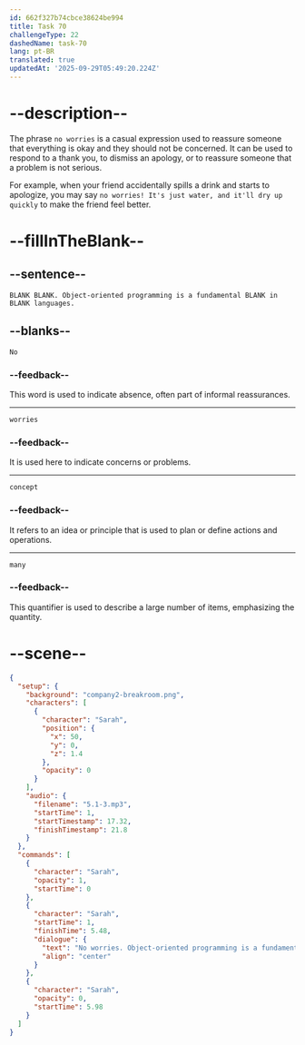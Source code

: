 ```yaml
---
id: 662f327b74cbce38624be994
title: Task 70
challengeType: 22
dashedName: task-70
lang: pt-BR
translated: true
updatedAt: '2025-09-29T05:49:20.224Z'
---
```


<!-- (Audio) Sarah: No worries. Object-oriented programming is a fundamental concept in many languages. -->

# --description--

The phrase `no worries` is a casual expression used to reassure someone that everything is okay and they should not be concerned. It can be used to respond to a thank you, to dismiss an apology, or to reassure someone that a problem is not serious.

For example, when your friend accidentally spills a drink and starts to apologize, you may say `no worries! It's just water, and it'll dry up quickly` to make the friend feel better.

# --fillInTheBlank--

## --sentence--

`BLANK BLANK. Object-oriented programming is a fundamental BLANK in BLANK languages.`

## --blanks--

`No`

### --feedback--

This word is used to indicate absence, often part of informal reassurances.

---

`worries`

### --feedback--

It is used here to indicate concerns or problems.

---

`concept`

### --feedback--

It refers to an idea or principle that is used to plan or define actions and operations.

---

`many`

### --feedback--

This quantifier is used to describe a large number of items, emphasizing the quantity.

# --scene--

```json
{
  "setup": {
    "background": "company2-breakroom.png",
    "characters": [
      {
        "character": "Sarah",
        "position": {
          "x": 50,
          "y": 0,
          "z": 1.4
        },
        "opacity": 0
      }
    ],
    "audio": {
      "filename": "5.1-3.mp3",
      "startTime": 1,
      "startTimestamp": 17.32,
      "finishTimestamp": 21.8
    }
  },
  "commands": [
    {
      "character": "Sarah",
      "opacity": 1,
      "startTime": 0
    },
    {
      "character": "Sarah",
      "startTime": 1,
      "finishTime": 5.48,
      "dialogue": {
        "text": "No worries. Object-oriented programming is a fundamental concept in many languages.",
        "align": "center"
      }
    },
    {
      "character": "Sarah",
      "opacity": 0,
      "startTime": 5.98
    }
  ]
}
```
